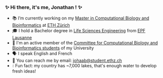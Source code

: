 ### :sparkles: Hi there, it's me, Jonathan ! :sparkles:

- :books: I’m currently working on my [Master in Computational Biology and Bioinformatics](https://cbb.ethz.ch/) at [ETH Zürich](https://ethz.ch/en.html)
- :mortar_board: I hold a Bachelor degree in [Life Sciences Engineering](https://www.epfl.ch/schools/sv/education/bachelor-in-life-sciences-engineering/) from [EPF Lausanne](https://www.epfl.ch/en/)
- :busts_in_silhouette: I'm an active member of the [Committee for Computational Biology and Bioinformatics students](https://vis.ethz.ch/en/about/committees/ccbb) of my University
- :speaking_head: I speak English and French
- :email: You can reach me by email: <johaab@student.ethz.ch>
- :droplet: Fun fact: my country has ~7,000 lakes, that's enough water to develop fresh ideas!
